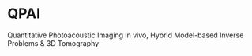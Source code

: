 # QPAI
Quantitative Photoacoustic Imaging in vivo, Hybrid Model-based Inverse Problems &amp; 3D Tomography
